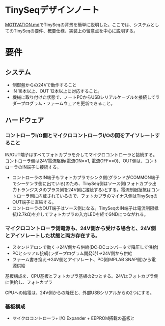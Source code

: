 # TinySeqデザインノート

[MOTIVATION.md](MOTIVATION.md)でTinySeqの背景を簡単に説明した。ここでは、システムとしてのTinySeqの要件、概要仕様、実装上の留意点を中心に説明する。

# 要件

## システム

* 制御盤からの24Vで動作すること
* IN 18本以上、OUT 12本以上に対応すること。
* 機械に取り付けた状態で、ノートPCからUSBシリアルケーブルを接続してラダープログラム・ファームウェアを更新できること。

## ハードウェア

### コントローラI/O側とマイクロコントローラI/Oの間をアイソレートすること

IN/OUT端子はすべてフォトカプラを介してマイクロコントローラと接続する。コントローラ側は24V電流駆動(電流ON==1, 電流OFF==0)、OUT側は、コントローラのIN端子に接続する。

* コントローラのIN端子もフォトカプラでシンク側(グランドがCOMMON端子でシーケンサ側に出ている)のため、TinySeq側はソース側(フォトカプラ出力トランジスタのプラス側を24V側に接続する)とする。電流制限抵抗はコントローラ側に内蔵されているので、フォトカプラのマイナス側はTinySeqのOUT端子に直結する。
* コントローラのOUT端子はソース側になる。TinySeqのIN端子は電流制限抵抗(2.7kΩ)を介してフォトカプラの入力LEDを経てGNDにつながれる。

### マイクロコントローラ側電源も、24V側から受ける場合と、24V側とアイソレートした状態と両方存在する。

* スタンドアロンで動く→24V側から供給(DC-DCコンバータで降圧して供給)
* PCとシリアル接続(ラダープログラム開発時)→24V側から供給
* ファーム書き換え→24V側とアイソレート、PC側(MPLAB SNAP側)から電源供給

基板構成を、CPU基板とフォトカプラ基板の2つとする。24Vはフォトカプラ側に供給し、フォトカプラ

CPUへの給電は、24V側からの降圧と、外部USBシリアルからの2つにする。

### 基板構成



* マイクロコントローラ+ I/O Expander + EEPROM搭載の基板と
